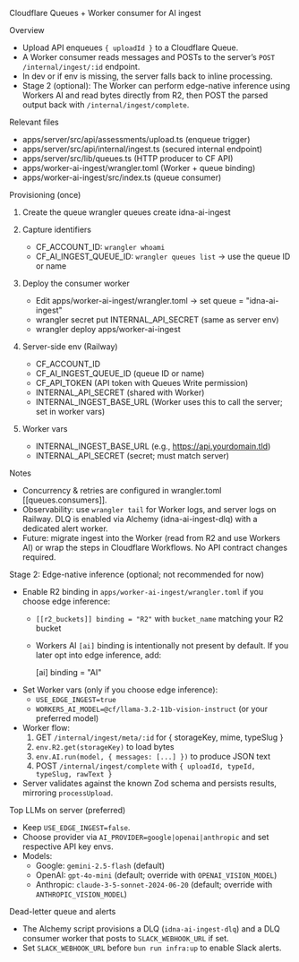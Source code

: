 Cloudflare Queues + Worker consumer for AI ingest

Overview
- Upload API enqueues `{ uploadId }` to a Cloudflare Queue.
- A Worker consumer reads messages and POSTs to the server’s `POST /internal/ingest/:id` endpoint.
- In dev or if env is missing, the server falls back to inline processing.
- Stage 2 (optional): The Worker can perform edge-native inference using Workers AI and read bytes directly from R2, then POST the parsed output back with `/internal/ingest/complete`.

Relevant files
- apps/server/src/api/assessments/upload.ts (enqueue trigger)
- apps/server/src/api/internal/ingest.ts (secured internal endpoint)
- apps/server/src/lib/queues.ts (HTTP producer to CF API)
- apps/worker-ai-ingest/wrangler.toml (Worker + queue binding)
- apps/worker-ai-ingest/src/index.ts (queue consumer)

Provisioning (once)
1) Create the queue
   wrangler queues create idna-ai-ingest

2) Capture identifiers
   - CF_ACCOUNT_ID: `wrangler whoami`
   - CF_AI_INGEST_QUEUE_ID: `wrangler queues list` → use the queue ID or name

3) Deploy the consumer worker
   - Edit apps/worker-ai-ingest/wrangler.toml → set queue = "idna-ai-ingest"
   - wrangler secret put INTERNAL_API_SECRET (same as server env)
   - wrangler deploy apps/worker-ai-ingest

4) Server-side env (Railway)
   - CF_ACCOUNT_ID
   - CF_AI_INGEST_QUEUE_ID (queue ID or name)
   - CF_API_TOKEN (API token with Queues Write permission)
   - INTERNAL_API_SECRET (shared with Worker)
   - INTERNAL_INGEST_BASE_URL (Worker uses this to call the server; set in worker vars)

5) Worker vars
   - INTERNAL_INGEST_BASE_URL (e.g., https://api.yourdomain.tld)
   - INTERNAL_API_SECRET (secret; must match server)

Notes
- Concurrency & retries are configured in wrangler.toml [[queues.consumers]].
- Observability: use `wrangler tail` for Worker logs, and server logs on Railway. DLQ is enabled via Alchemy (idna-ai-ingest-dlq) with a dedicated alert worker.
- Future: migrate ingest into the Worker (read from R2 and use Workers AI) or wrap the steps in Cloudflare Workflows. No API contract changes required.

Stage 2: Edge-native inference (optional; not recommended for now)
- Enable R2 binding in `apps/worker-ai-ingest/wrangler.toml` if you choose edge inference:
  - `[[r2_buckets]] binding = "R2"` with `bucket_name` matching your R2 bucket
  - Workers AI `[ai]` binding is intentionally not present by default. If you later opt into edge inference, add:
    
    [ai]
    binding = "AI"
- Set Worker vars (only if you choose edge inference):
  - `USE_EDGE_INGEST=true`
  - `WORKERS_AI_MODEL=@cf/llama-3.2-11b-vision-instruct` (or your preferred model)
- Worker flow:
  1) GET `/internal/ingest/meta/:id` for { storageKey, mime, typeSlug }
  2) `env.R2.get(storageKey)` to load bytes
  3) `env.AI.run(model, { messages: [...] })` to produce JSON text
  4) POST `/internal/ingest/complete` with `{ uploadId, typeId, typeSlug, rawText }`
- Server validates against the known Zod schema and persists results, mirroring `processUpload`.

Top LLMs on server (preferred)
- Keep `USE_EDGE_INGEST=false`.
- Choose provider via `AI_PROVIDER=google|openai|anthropic` and set respective API key envs.
- Models:
  - Google: `gemini-2.5-flash` (default)
  - OpenAI: `gpt-4o-mini` (default; override with `OPENAI_VISION_MODEL`)
  - Anthropic: `claude-3-5-sonnet-2024-06-20` (default; override with `ANTHROPIC_VISION_MODEL`)

Dead-letter queue and alerts
- The Alchemy script provisions a DLQ (`idna-ai-ingest-dlq`) and a DLQ consumer worker that posts to `SLACK_WEBHOOK_URL` if set.
- Set `SLACK_WEBHOOK_URL` before `bun run infra:up` to enable Slack alerts.
